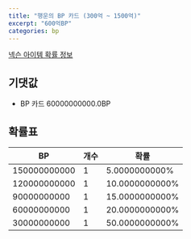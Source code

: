 ```yaml
---
title: "행운의 BP 카드 (300억 ~ 1500억)"
excerpt: "600억BP"
categories: bp
---
```

[넥슨 아이템 확률 정보](http://iteminfo.nexon.com/probability/fco?sn=7387)

## 기댓값
  - BP 카드 60000000000.0BP

## 확률표

|BP|개수|확률|
|---|---|---|
|150000000000|1|5.0000000000%|
|120000000000|1|10.0000000000%|
|90000000000|1|15.0000000000%|
|60000000000|1|20.0000000000%|
|30000000000|1|50.0000000000%|
